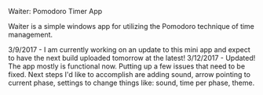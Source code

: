 Waiter: Pomodoro Timer App

Waiter is a simple windows app for utilizing the Pomodoro technique of time management.

3/9/2017 - I am currently working on an update to this mini app and expect to have the next build uploaded tomorrow at the latest!
3/12/2017 - Updated! The app mostly is functional now. Putting up a few issues that need to be fixed. Next steps I'd like to accomplish are adding sound, arrow pointing to current phase, settings to change things like: sound, time per phase, theme.
